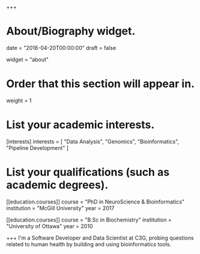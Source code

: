 +++
# About/Biography widget.

date = "2016-04-20T00:00:00"
draft = false

widget = "about"

# Order that this section will appear in.
weight = 1

# List your academic interests.
[interests]
  interests = [
  "Data Analysis",
    "Genomics",
    "Bioinformatics", 
    "Pipeline Development"
  ]

# List your qualifications (such as academic degrees).
[[education.courses]]
  course = "PhD in NeuroScience & Bioinformatics"
  institution = "McGill University"
  year = 2017

[[education.courses]]
  course = "B.Sc in Biochemistry"
  institution = "University of Ottawa"
  year = 2010

 
+++
I'm a Software Developer and Data Scientist at C3G, probing questions related to human health by building and using bioinformatics tools.

